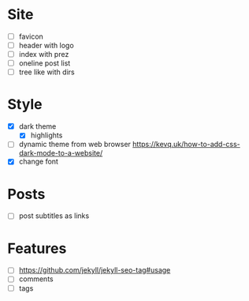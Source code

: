# Site

- [ ] favicon
- [ ] header with logo
- [ ] index with prez
- [ ] oneline post list
- [ ] tree like with dirs

# Style

- [x] dark theme
  - [x] highlights
- [ ] dynamic theme from web browser
      https://kevq.uk/how-to-add-css-dark-mode-to-a-website/
- [x] change font

# Posts

- [ ] post subtitles as links

# Features

- [ ] https://github.com/jekyll/jekyll-seo-tag#usage
- [ ] comments
- [ ] tags
